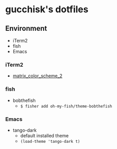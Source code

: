 # gucchisk's dotfiles

## Environment
- iTerm2
- fish
- Emacs

### iTerm2
- [matrix_color_scheme_2](https://www.freecodecamp.org/news/how-to-make-a-badass-matrix-terminal-and-maybe-learn-something-about-code-8abc81c6b7a2/
)

### fish
- bobthefish
    - `$ fisher add oh-my-fish/theme-bobthefish`

### Emacs
- tango-dark
    - default installed theme
	- `(load-theme 'tango-dark t)`

